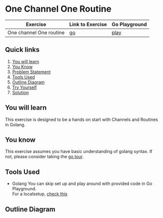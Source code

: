 # One Channel One Routine

| Exercise                  | Link to Exercise                       | Go Playground       |
|---------------------------|----------------------------------------|---------------------|
| One channel One routine   |[go](./main.go)                         | [play](https://go.dev/play/p/nRYYACFo4br) |

## Quick links
1. [You will learn](#you-will-learn)
2. [You Know](#you-know)
3. [Problem Statement](#problem-statement)
4. [Tools Used](#tools-used)
5. [Outline Diagram](#outline-diagram)
6. [Try Yourself](#try-yourself)
7. [Solution](#solution)


## You will learn
This exercise is designed to be a hands on start with Channels and Routines in Golang.  

## You know
This exercise assumes you have basic understanding of golang syntax.
If not, please consider taking the [go tour](https://go.dev/tour/welcome/1).

## Tools Used
- Golang
You can skip set up and play around with provided code in Go Playground.  
For a localsetup, [check this](https://go.dev/doc/install)

## Outline Diagram


